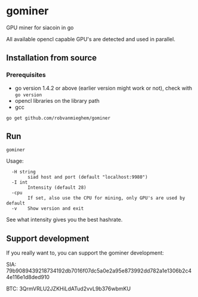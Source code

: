 # gominer
GPU miner for siacoin in go

All available opencl capable GPU's are detected and used in parallel.


## Installation from source

### Prerequisites
* go version 1.4.2 or above (earlier version might work or not), check with `go version`
* opencl libraries on the library path
* gcc

```
go get github.com/robvanmieghem/gominer
```

## Run
```
gominer
```

Usage:
```
  -H string
    	siad host and port (default "localhost:9980")
  -I int
    	Intensity (default 28)
  -cpu
    	If set, also use the CPU for mining, only GPU's are used by default
  -v	Show version and exit
```

See what intensity gives you the best hashrate.

## Support development

If you really want to, you can support the gominer development:

SIA: 79b9089439218734192db7016f07dc5a0e2a95e873992dd782a1e1306b2c44e116e1d8ded910

BTC: 3QrmVRLU2JZKHiLdATud2vvL9b376wbmKU
